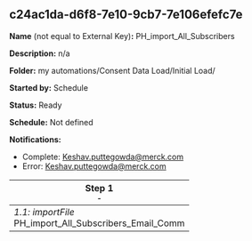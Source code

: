 ## c24ac1da-d6f8-7e10-9cb7-7e106efefc7e

**Name** (not equal to External Key)**:** PH_import_All_Subscribers

**Description:** n/a

**Folder:** my automations/Consent Data Load/Initial Load/

**Started by:** Schedule

**Status:** Ready

**Schedule:** Not defined

**Notifications:**

* Complete: Keshav.puttegowda@merck.com
* Error: Keshav.puttegowda@merck.com

| Step 1<br>_<small>-</small>_ |
| --- |
| _1.1: importFile_<br>PH_import_All_Subscribers_Email_Comm |
